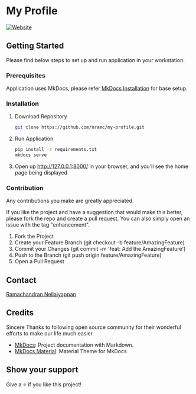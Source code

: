 # My Profile

[![Website](https://img.shields.io/badge/website-online-brightgreen.svg)](https://nramc.github.io/my-profile/)

## Getting Started

Please find below steps to set up and run application in your workstation.

### Prerequisites

Application uses MkDocs, please refer [MkDocs Installation](https://www.mkdocs.org/user-guide/installation/) for base
setup.

### Installation

1. Download Repository
    ```bash
    git clone https://github.com/nramc/my-profile.git 
    ```
2. Run Application
    ```bash
    pip install -r requirements.txt
    mkdocs serve
    ```
3. Open up http://127.0.0.1:8000/ in your browser, and you'll see the home page being displayed

### Contribution

Any contributions you make are greatly appreciated.

If you like the project and have a suggestion that would make this better, please fork the repo and create a pull
request. You can also simply open an issue with the tag "enhancement".

1. Fork the Project
2. Create your Feature Branch (git checkout -b feature/AmazingFeature)
3. Commit your Changes (git commit -m 'feat: Add the AmazingFeature')
4. Push to the Branch (git push origin feature/AmazingFeature)
5. Open a Pull Request

## Contact

[Ramachandran Nellaiyappan](https://nramc.github.io/my-profile/contact.html)

## Credits

Sincere Thanks to following open source community for their wonderful efforts to make our life much easier.

- [MkDocs](https://www.mkdocs.org/): Project documentation with Markdown.
- [MkDocs Material](https://squidfunk.github.io/mkdocs-material/): Material Theme for MkDocs

## Show your support

Give a ⭐️ if you like this project!

